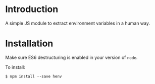 # Introduction

A simple JS module to extract environment variables in a human way.


# Installation

Make sure ES6 destructuring is enabled in your version of `node`.

To install:

    $ npm install --save henv

